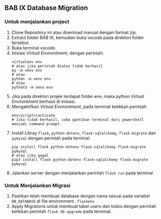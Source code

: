 ## BAB IX Database Migration

### Untuk menjalankan project
1. Clone Repository ini atau download manual dengan format zip.
2. Extract folder BAB IX, kemudian buka vscode pada direktori folder tersebut.
3. Buka terminal vscode.
4. Inisiasi *Virtual Environtment*, dengan perintah:
    ```shell
    virtualenv env
    # atau jika perintah diatas tidak berhasil
    py -m venv env 
    # atau
    python -m venv env
    # atau
    python3 -m venv env
    ```
5. Jika pada direktori projek terdapat folder env, maka python *Virtual Environtment* berhasil di inisiasi.
6. Mengaktifkan *Virtual Environtment*, pada terminal ketikkan perintah:
    ```shell
    env\scripts\activate
    # Jika tidak berhasil, coba gantikan terminal dari powershell menjadi command prompt.
    ```
7. Install Libray `flask`, `python-dotenv`, `flask-sqlalchemy`, `flask-migrate` dan `pymysql`  dengan perintah pada terminal:
    ```shell
    pip install flask python-dotenv flask-sqlalchemy flask-migrate pymysql
    # atau jika gagal
    pip3 install flask python-dotenv flask-sqlalchemy flask-migrate pymysql
    ```
8. Jalankan server dengan menjalankan perintah `flask run` pada terminal

### Untuk Menjalankan Migrasi
1. Pastikan telah membuat database dengan nama sesuai pada variabel `DB_DATABASE` di file environment `.flaskenv`
2. Apply Migrations untuk membuat tabel users dan todos dengan perintah ketikkan perintah `flask db upgrade` pada terminal.
